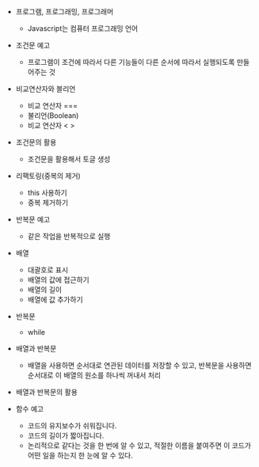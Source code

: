 * 프로그램, 프로그래밍, 프로그래머
    * Javascript는 컴퓨터 프로그래밍 언어

* 조건문 예고
    * 프로그램이 조건에 따라서 다른 기능들이 다른 순서에 따라서 실행되도록 만들어주는 것

* 비교연산자와 블리언
    * 비교 연산자 ===
    * 불리언(Boolean)
    * 비교 연산자 < >

* 조건문의 활용
    * 조건문을 활용해서 토글 생성

* 리팩토링(중복의 제거)
    * this 사용하기
    * 중복 제거하기

* 반복문 예고
    * 같은 작업을 반복적으로 실행

* 배열
    * 대괄호로 표시
    * 배열의 값에 접근하기
    * 배열의 길이
    * 배열에 값 추가하기

* 반복문
    * while

* 배열과 반복문
    * 배열을 사용하면 순서대로 연관된 데이터를 저장할 수 있고, 반복문을 사용하면 순서대로 이 배열의 원소를 하나씩 꺼내서 처리

* 배열과 반복문의 활용

* 함수 예고
    * 코드의 유지보수가 쉬워집니다.
    * 코드의 길이가 짧아집니다.
    * 논리적으로 같다는 것을 한 번에 알 수 있고, 적절한 이름을 붙여주면  이 코드가 어떤 일을 하는지 한 눈에 알 수 있다.